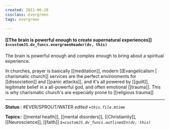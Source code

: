 ```yaml
---
created: 2021-06-28
cssclass: evergreen
tags: evergreen

---
```


#### [[The brain is powerful enough to create supernatural experiences]] `$=customJS.dv_funcs.evergreenHeader(dv, this)`

The brain is powerful enough and complex enough to bring about a spiritual experience. 

In churches, prayer is basically [[meditation]], modern [[Evangelicalism | charismatic church]] services are the perfect environments for [[dissociation]] and [[panic attacks]], and it's all powered by [[guilt]], legitimate belief in a all-powerful god, and often emotional [[trauma]]. This is why charismatic church's are especially prone to [[religious trauma]]

---

**Status**:: #EVER/SPROUT/WATER 
*edited `=this.file.mtime`*


**Topics**:: [[mental health]], [[mental disorders]], [[Christianity]], [[Neuroscience]], [[faith]]
*`$=customJS.dv_funcs.outlinedIn(dv, this)`*

